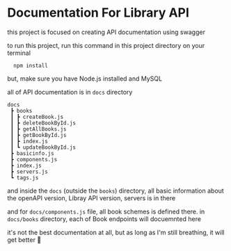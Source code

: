 # Documentation For Library API

this project is focused on creating API documentation using swagger

to run this project, run this command in this project directory on your terminal
```
  npm install
```
but, make sure you have Node.js installed and MySQL

all of API documentation is in ```docs``` directory
```
docs
 ┣ books
 ┃ ┣ createBook.js
 ┃ ┣ deleteBookById.js
 ┃ ┣ getAllBooks.js
 ┃ ┣ getBookById.js
 ┃ ┣ index.js
 ┃ ┗ updateBookById.js
 ┣ basicinfo.js
 ┣ components.js
 ┣ index.js
 ┣ servers.js
 ┗ tags.js
 ```
and inside the ```docs``` (outside the ```books```) directory, all basic 
information about the openAPI version, Libray API version, servers is in there

and for ```docs/components.js``` file, all book schemes is defined there.
in ```docs/books``` directory, each of Book endpoints will docuemnted here

it's not the best documentation at all,
but as long as I'm still breathing, it will get better :cowboy_hat_face:
